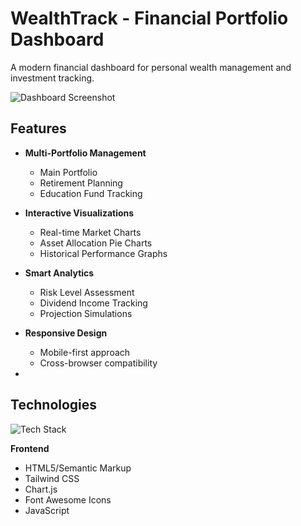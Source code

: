 # WealthTrack - Financial Portfolio Dashboard



A modern financial dashboard for personal wealth management and investment tracking.

![Dashboard Screenshot](https://drive.google.com/file/d/1HWA2t-7d3NllFCAbAUD-JU09fPdfXCo3/view?usp=sharing) <!-- Add actual screenshot URL -->

## Features

- **Multi-Portfolio Management**
  - Main Portfolio
  - Retirement Planning
  - Education Fund Tracking
- **Interactive Visualizations**
  - Real-time Market Charts
  - Asset Allocation Pie Charts
  - Historical Performance Graphs
- **Smart Analytics**
  - Risk Level Assessment
  - Dividend Income Tracking
  - Projection Simulations
- **Responsive Design**
  - Mobile-first approach
  - Cross-browser compatibility
 
-
## Technologies

![Tech Stack](https://skillicons.dev/icons?i=html,css,js,chartjs,tailwind,javascript)

**Frontend**
- HTML5/Semantic Markup
- Tailwind CSS
- Chart.js
- Font Awesome Icons
- JavaScript


